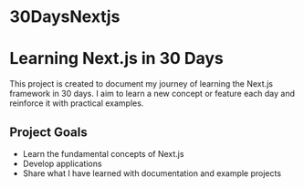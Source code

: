 # 30DaysNextjs
# Learning Next.js in 30 Days

This project is created to document my journey of learning the Next.js framework in 30 days. I aim to learn a new concept or feature each day and reinforce it with practical examples.

## Project Goals

- Learn the fundamental concepts of Next.js
- Develop applications
- Share what I have learned with documentation and example projects
